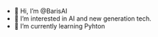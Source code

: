 - 👋 Hi, I’m @BarisAI
- 👀 I’m interested in AI and new generation tech.
- 🌱 I’m currently learning Pyhton
<!---
BarisAI/BarisAI is a ✨ special ✨ repository because its `README.md` (this file) appears on your GitHub profile.
You can click the Preview link to take a look at your changes.
--->

